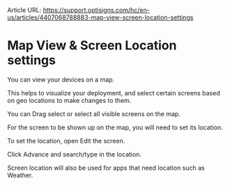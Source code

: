 Article URL: https://support.optisigns.com/hc/en-us/articles/4407068788883-map-view-screen-location-settings

# Map View & Screen Location settings

You can view your devices on a map.

This helps to visualize your deployment, and select certain screens based on
geo locations to make changes to them.

You can Drag select or select all visible screens on the map.

For the screen to be shown up on the map, you will need to set its location.

To set the location, open Edit the screen.

Click Advance and search/type in the location.

Screen location will also be used for apps that need location such as Weather.


